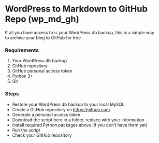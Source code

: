# WordPress to Markdown to GitHub Repo (wp_md_gh)

If all you have access to is your WordPress db backup, this is a simple way to archive your blog to GitHub for free

### Requirements
1. Your WordPress db backup
2. GitHub repository
3. GitHub personal access token
4. Python 3+
5. Git

### Steps
- Restore your WordPress db backup to your local MySQL
- Create a GitHub repository on https://github.com
- Generate a personal access token
- Download the script here in a folder, replace with your information
- Install required Python packages above (if you don't have them yet)
- Run the script
- Check your GitHub repository